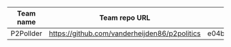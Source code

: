Team name | Team repo URL | SHA | Score
--- | --- | --- | ---
P2Pollder | https://github.com/vanderheijden86/p2politics | e04bfcf318323136c32c8d762a70fcd731c3db32 | 8







